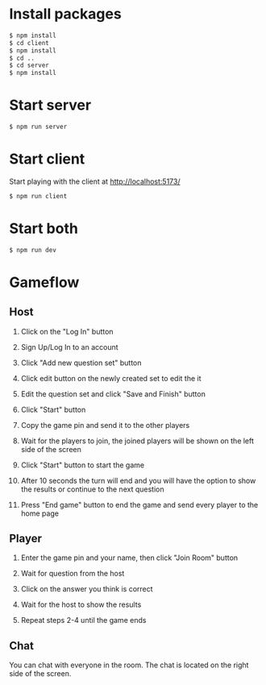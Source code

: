 # Install packages

```bash
$ npm install
$ cd client
$ npm install
$ cd ..
$ cd server
$ npm install
```

# Start server

```bash
$ npm run server
```

# Start client

Start playing with the client at [http://localhost:5173/](http://localhost:5173)

```bash
$ npm run client
```

# Start both

```bash
$ npm run dev
```

# Gameflow
## Host
1. Click on the "Log In" button

2. Sign Up/Log In to an account

3. Click "Add new question set" button

4. Click edit button on the newly created set to edit the it

5. Edit the question set and click "Save and Finish" button

6. Click "Start" button

7. Copy the game pin and send it to the other players

8. Wait for the players to join, the joined players will be shown on the left side of the screen

9. Click "Start" button to start the game

10. After 10 seconds the turn will end and you will have the option to show the results or continue to the next question

11. Press "End game" button to end the game and send every player to the home page

## Player

1. Enter the game pin and your name, then click "Join Room" button

2. Wait for question from the host

3. Click on the answer you think is correct

4. Wait for the host to show the results

5. Repeat steps 2-4 until the game ends

## Chat

You can chat with everyone in the room. The chat is located on the right side of the screen.